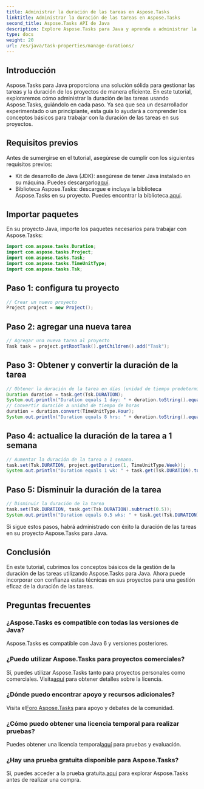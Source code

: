 ```yaml
---
title: Administrar la duración de las tareas en Aspose.Tasks
linktitle: Administrar la duración de las tareas en Aspose.Tasks
second_title: Aspose.Tasks API de Java
description: Explore Aspose.Tasks para Java y aprenda a administrar la duración de las tareas sin esfuerzo. Siga nuestra guía paso a paso para una planificación y ejecución efectiva de proyectos.
type: docs
weight: 20
url: /es/java/task-properties/manage-durations/
---
```

## Introducción
Aspose.Tasks para Java proporciona una solución sólida para gestionar las tareas y la duración de los proyectos de manera eficiente. En este tutorial, exploraremos cómo administrar la duración de las tareas usando Aspose.Tasks, guiándolo en cada paso. Ya sea que sea un desarrollador experimentado o un principiante, esta guía lo ayudará a comprender los conceptos básicos para trabajar con la duración de las tareas en sus proyectos.
## Requisitos previos
Antes de sumergirse en el tutorial, asegúrese de cumplir con los siguientes requisitos previos:
-  Kit de desarrollo de Java (JDK): asegúrese de tener Java instalado en su máquina. Puedes descargarlo[aquí](https://www.oracle.com/java/technologies/javase-downloads.html).
- Biblioteca Aspose.Tasks: descargue e incluya la biblioteca Aspose.Tasks en su proyecto. Puedes encontrar la biblioteca.[aquí](https://releases.aspose.com/tasks/java/).
## Importar paquetes
En su proyecto Java, importe los paquetes necesarios para trabajar con Aspose.Tasks:
```java
import com.aspose.tasks.Duration;
import com.aspose.tasks.Project;
import com.aspose.tasks.Task;
import com.aspose.tasks.TimeUnitType;
import com.aspose.tasks.Tsk;
```
## Paso 1: configura tu proyecto
```java
// Crear un nuevo proyecto
Project project = new Project();
```
## Paso 2: agregar una nueva tarea
```java
// Agregar una nueva tarea al proyecto
Task task = project.getRootTask().getChildren().add("Task");
```
## Paso 3: Obtener y convertir la duración de la tarea
```java
// Obtener la duración de la tarea en días (unidad de tiempo predeterminada)
Duration duration = task.get(Tsk.DURATION);
System.out.println("Duration equals 1 day: " + duration.toString().equals("1 day"));
// Convertir duración a unidad de tiempo de horas
duration = duration.convert(TimeUnitType.Hour);
System.out.println("Duration equals 8 hrs: " + duration.toString().equals("8 hrs"));
```
## Paso 4: actualice la duración de la tarea a 1 semana
```java
// Aumentar la duración de la tarea a 1 semana.
task.set(Tsk.DURATION, project.getDuration(1, TimeUnitType.Week));
System.out.println("Duration equals 1 wk: " + task.get(Tsk.DURATION).toString().equals("1 wk"));
```
## Paso 5: Disminuir la duración de la tarea
```java
// Disminuir la duración de la tarea
task.set(Tsk.DURATION, task.get(Tsk.DURATION).subtract(0.5));
System.out.println("Duration equals 0.5 wks: " + task.get(Tsk.DURATION).toString().equals("0.5 wks"));
```
Si sigue estos pasos, habrá administrado con éxito la duración de las tareas en su proyecto Aspose.Tasks para Java.
## Conclusión
En este tutorial, cubrimos los conceptos básicos de la gestión de la duración de las tareas utilizando Aspose.Tasks para Java. Ahora puede incorporar con confianza estas técnicas en sus proyectos para una gestión eficaz de la duración de las tareas.
## Preguntas frecuentes
### ¿Aspose.Tasks es compatible con todas las versiones de Java?
Aspose.Tasks es compatible con Java 6 y versiones posteriores.
### ¿Puedo utilizar Aspose.Tasks para proyectos comerciales?
 Sí, puedes utilizar Aspose.Tasks tanto para proyectos personales como comerciales. Visita[aquí](https://purchase.aspose.com/buy) para obtener detalles sobre la licencia.
### ¿Dónde puedo encontrar apoyo y recursos adicionales?
 Visita el[Foro Aspose.Tasks](https://forum.aspose.com/c/tasks/15) para apoyo y debates de la comunidad.
### ¿Cómo puedo obtener una licencia temporal para realizar pruebas?
 Puedes obtener una licencia temporal[aquí](https://purchase.aspose.com/temporary-license/) para pruebas y evaluación.
### ¿Hay una prueba gratuita disponible para Aspose.Tasks?
 Sí, puedes acceder a la prueba gratuita.[aquí](https://releases.aspose.com/) para explorar Aspose.Tasks antes de realizar una compra.